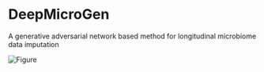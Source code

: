 # DeepMicroGen
A generative adversarial network based method for longitudinal microbiome data imputation

![Figure](https://github.com/joungmin-choi/DeepMicroGen/fig_architecture.png?raw=true)

